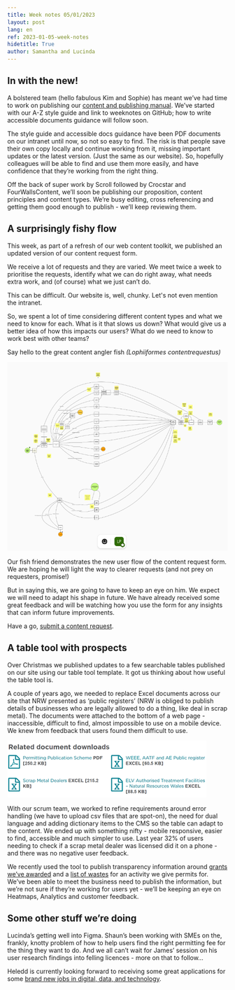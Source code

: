 ```yaml
---
title: Week notes 05/01/2023
layout: post
lang: en
ref: 2023-01-05-week-notes
hidetitle: True
author: Samantha and Lucinda
---
```

## In with the new!

A bolstered team (hello fabulous Kim and Sophie) has meant we’ve had time to work on publishing our [content and publishing manual](https://naturalresources.wales/footer-links/content-and-publishing-manual). We’ve started with our A-Z style guide and link to weeknotes on GitHub; how to write accessible documents guidance will follow soon.

The style guide and accessible docs guidance have been PDF documents on our intranet until now, so not so easy to find. The risk is that people save their own copy locally and continue working from it, missing important updates or the latest version. (Just the same as our website). So, hopefully colleagues will be able to find and use them more easily, and have confidence that they’re working from the right thing.

Off the back of super work by Scroll followed by Crocstar and FourWallsContent, we’ll soon be publishing our proposition, content principles and content types. We’re busy editing, cross referencing and getting them good enough to publish - we’ll keep reviewing them.

## A surprisingly fishy flow

This week, as part of a refresh of our web content toolkit, we published an updated version of our content request form.

We receive a lot of requests and they are varied. We meet twice a week to prioritise the requests, identify what we can do right away, what needs extra work, and (of course) what we just can’t do.

This can be difficult. Our website is, well, chunky. Let's not even mention the intranet.

So, we spent a lot of time considering different content types and what we need to know for each. What is it that slows us down? What would give us a better idea of how this impacts our users? What do we need to know to work best with other teams?

Say hello to the great content angler fish *(Lophiiformes contentrequestus)*

![alt text](https://github.com/nrw-digital/week-notes/blob/35e5ef9f10048a5debbb4287323b03ad8a728887/images/Fish.PNG?raw=true)

Our fish friend demonstrates the new user flow of the content request form. We are hoping he will light the way to clearer requests (and not prey on requesters, promise!)

But in saying this, we are going to have to keep an eye on him. We expect we will need to adapt his shape in future. We have already received some great feedback and will be watching how you use the form for any insights that can inform future improvements.

Have a go, [submit a content request](https://www.smartsurvey.co.uk/s/SCU7CL/).

## A table tool with prospects

Over Christmas we published updates to a few searchable tables published on our site using our table tool template. It got us thinking about how useful the table tool is. 

A couple of years ago, we needed to replace Excel documents across our site that NRW presented as ‘public registers’ (NRW is obliged to publish details of businesses who are legally allowed to do a thing, like deal in scrap metal). The documents were attached to the bottom of a web page - inaccessible, difficult to find, almost impossible to use on a mobile device. We knew from feedback that users found them difficult to use.

![alt text](https://github.com/nrw-digital/week-notes/blob/ede4d5dbaab56c568a51825e456ad6b9da5f0ed8/images/Table%20downloads.png?raw=true)

With our scrum team, we worked to refine requirements around error handling (we have to upload csv files that are spot-on), the need for dual language and adding dictionary items to the CMS so the table can adapt to the content. We ended up with something nifty - mobile responsive, easier to find, accessible and much simpler to use. Last year 32% of users needing to check if a scrap metal dealer was licensed did it on a phone - and there was no negative user feedback. 

We recently used the tool to publish transparency information around [grants we’ve awarded](https://naturalresources.wales/about-us/grants-and-funding/grants-awarded/?lang=en) and a [list of wastes](https://naturalresources.wales/permits-and-permissions/waste-permitting/depositing-waste-for-recovery/check-waste-types-used-in-a-typical-deposit-for-recovery-activity/?lang=en) for an activity we give permits for.  We’ve been able to meet the business need to publish the information, but we’re not sure if they’re working for users yet - we’ll be keeping an eye on Heatmaps, Analytics and customer feedback.

## Some other stuff we’re doing

Lucinda’s getting well into Figma. Shaun’s been working with SMEs on the, frankly, knotty problem of how to help users find the right permitting fee for the thing they want to do. And we all can’t wait for James’ session on his user research findings into felling licences - more on that to follow…

Heledd is currently looking forward to receiving some great applications for some [brand new jobs in digital, data, and technology](https://naturalresources.wales/about-us/news/blog/brand-new-jobs-in-digital-data-and-technology/?lang=en).
